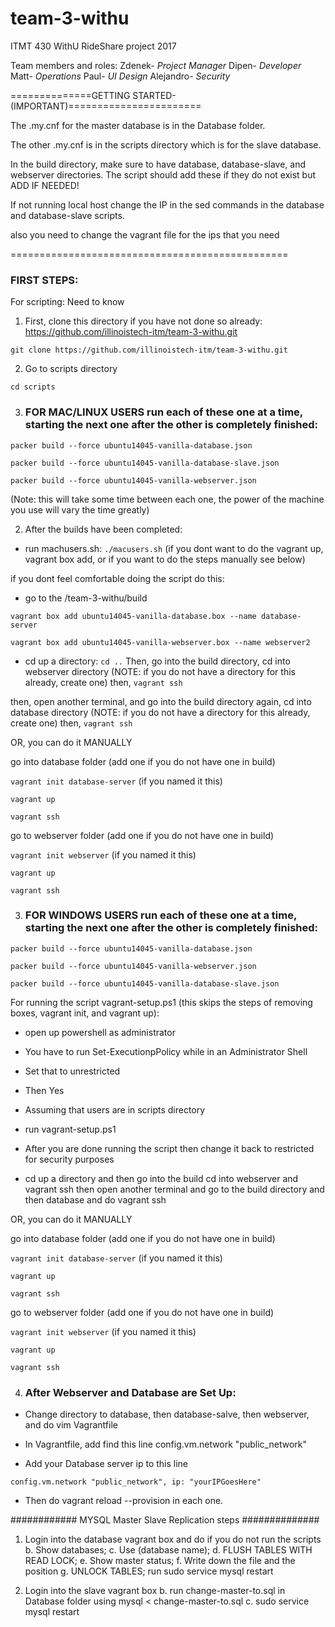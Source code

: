 # team-3-withu
ITMT 430 WithU RideShare project 2017


Team members and roles:
Zdenek- *Project Manager*
Dipen- *Developer*
Matt- *Operations*
Paul- *UI Design* 
Alejandro- *Security*

==============GETTING STARTED-(IMPORTANT)=======================

The .my.cnf for the master database is in the 
Database folder.

The other .my.cnf is in the scripts directory
which is for the slave database.

In the build directory, make sure to have database, database-slave,
and webserver directories. The script should add these if they do not exist but ADD IF NEEDED!

If not running local host change the IP in
the sed commands in the database and 
database-slave scripts.

also you need to change the vagrant file
for the ips that you need

================================================

### FIRST STEPS: 
For scripting: Need to know

1. First, clone this directory if you have not done so already:
https://github.com/illinoistech-itm/team-3-withu.git

```git clone https://github.com/illinoistech-itm/team-3-withu.git```

2. Go to scripts directory

```cd scripts```

3. ### FOR MAC/LINUX USERS run each of these one at a time, starting the next one after the other is completely finished:

```packer build --force ubuntu14045-vanilla-database.json```

```packer build --force ubuntu14045-vanilla-database-slave.json```

```packer build --force ubuntu14045-vanilla-webserver.json```

(Note: this will take some time between each one, the power of the machine you use will vary the time greatly)


 2. After the builds have been completed:
 * run machusers.sh:
```./macusers.sh```
 (if you dont want to do the vagrant up, vagrant box add, or if you want to do the steps manually see below)


if you dont feel comfortable doing the script do this:

* go to the /team-3-withu/build

```vagrant box add ubuntu14045-vanilla-database.box --name database-server```

```vagrant box add ubuntu14045-vanilla-webserver.box --name webserver2```

* cd up a directory:
```cd ..```
Then, go into the build directory, cd into webserver directory (NOTE: if you do not have a directory for this already, create one) 
 then, 
```vagrant ssh```

then, open another terminal, and go into the build directory again, cd into database directory (NOTE: if you do not have a directory for this already, create one)
then, 
```vagrant ssh```

OR, you can do it MANUALLY

go into database folder (add one if you do not have one in build)

```vagrant init database-server``` (if you named it this)

```vagrant up```

```vagrant ssh```

go to webserver folder (add one if you do not have one in build) 

```vagrant init webserver``` (if you named it this)

```vagrant up ```

```vagrant ssh```

3. ### FOR WINDOWS USERS run each of these one at a time, starting the next one after the other is completely finished:

```packer build --force ubuntu14045-vanilla-database.json```

```packer build --force ubuntu14045-vanilla-webserver.json```

```packer build --force ubuntu14045-vanilla-database-slave.json```

For running the script vagrant-setup.ps1 (this skips the steps of removing boxes, vagrant init, and vagrant up):

* open up powershell as administrator 

* You have to run Set-ExecutionpPolicy while in an Administrator Shell

* Set that to unrestricted

* Then Yes

* Assuming that users are in scripts directory

* run vagrant-setup.ps1

* After you are done running the script then change it back to restricted for security purposes

* cd up a directory and then go into the build cd into webserver and vagrant ssh
then open another terminal and go to the build directory and then database and do vagrant ssh

OR, you can do it MANUALLY

go into database folder (add one if you do not have one in build)

```vagrant init database-server``` (if you named it this)

```vagrant up```

```vagrant ssh```

go to webserver folder (add one if you do not have one in build) 

```vagrant init webserver``` (if you named it this)

```vagrant up ```

```vagrant ssh```

4. ### After Webserver and Database are Set Up:

* Change directory to database, then database-salve, then webserver, and do vim Vagrantfile

* In Vagrantfile, add find this line config.vm.network "public_network"

* Add your Database server ip to this line

```config.vm.network "public_network", ip: "yourIPGoesHere"```

* Then do vagrant reload --provision in each one.


############ MYSQL Master Slave Replication steps ##############

1. Login into the database vagrant box and do if you do not run the scripts
  	b. Show databases;
		c. Use (database name);
		d. FLUSH TABLES WITH READ LOCK;
		e. Show master status;
    f. Write down the file and the position
    g. UNLOCK TABLES;
  run sudo service mysql restart
    
2. Login into the slave vagrant box
    b. run change-master-to.sql in Database folder using mysql < change-master-to.sql 
    c. sudo service mysql restart

